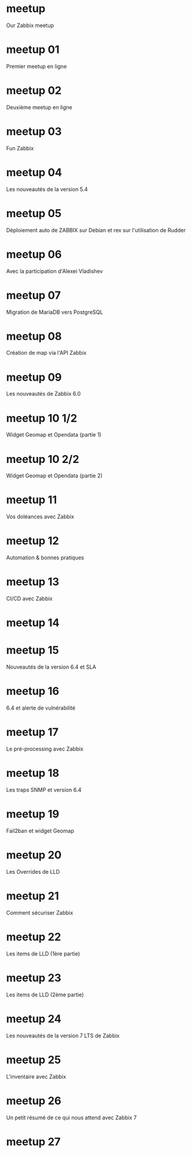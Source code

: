 # meetup
Our Zabbix meetup

# meetup 01
Premier meetup en ligne

# meetup 02
Deuxième meetup en ligne

# meetup 03
Fun Zabbix

# meetup 04
Les nouveautés de la version 5.4

# meetup 05
Déploiement auto de ZABBIX sur Debian et rex sur l'utilisation de Rudder

# meetup 06
Avec la participation d'Alexei Vladishev

# meetup 07
Migration de MariaDB vers PostgreSQL

# meetup 08
Création de map via l'API Zabbix

# meetup 09
Les nouveautés de Zabbix 6.0

# meetup 10 1/2
Widget Geomap et Opendata (partie 1)

# meetup 10 2/2
Widget Geomap et Opendata (partie 2)

# meetup 11
Vos doléances avec Zabbix

# meetup 12
Automation & bonnes pratiques

# meetup 13
CI/CD avec Zabbix

# meetup 14


# meetup 15
Nouveautés de la version 6.4 et SLA

# meetup 16
6.4 et alerte de vulnérabilité

# meetup 17
Le pré-processing avec Zabbix

# meetup 18
Les traps SNMP et version 6.4

# meetup 19
Fail2ban et widget Geomap

# meetup 20
Les Overrides de LLD

# meetup 21
Comment sécuriser Zabbix

# meetup 22
Les items de LLD (1ère partie)

# meetup 23
Les items de LLD (2ème partie)

# meetup 24
Les nouveautés de la version 7 LTS de Zabbix

# meetup 25
L'inventaire avec Zabbix

# meetup 26
Un petit résumé de ce qui nous attend avec Zabbix 7

# meetup 27
